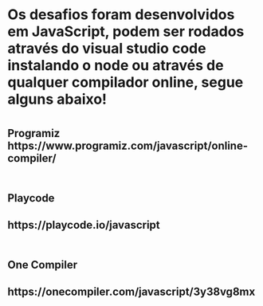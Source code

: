 <h1>Os desafios foram desenvolvidos em JavaScript, podem ser rodados através do visual studio code instalando o node ou através de qualquer compilador online, segue alguns abaixo!<h1>

<h2>Programiz
  https://www.programiz.com/javascript/online-compiler/ <br/><br/><h2>
<h2>Playcode<h2>  
  https://playcode.io/javascript <br/><br/>
<h2>One Compiler<h2>  
  https://onecompiler.com/javascript/3y38vg8mx
